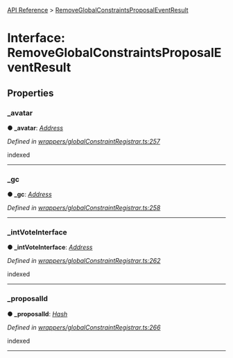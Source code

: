 [API Reference](../README.md) > [RemoveGlobalConstraintsProposalEventResult](../interfaces/RemoveGlobalConstraintsProposalEventResult.md)



# Interface: RemoveGlobalConstraintsProposalEventResult


## Properties
<a id="_avatar"></a>

###  _avatar

**●  _avatar**:  *[Address](../#Address)* 

*Defined in [wrappers/globalConstraintRegistrar.ts:257](https://github.com/daostack/arc.js/blob/f343aa24/lib/wrappers/globalConstraintRegistrar.ts#L257)*



indexed




___

<a id="_gc"></a>

###  _gc

**●  _gc**:  *[Address](../#Address)* 

*Defined in [wrappers/globalConstraintRegistrar.ts:258](https://github.com/daostack/arc.js/blob/f343aa24/lib/wrappers/globalConstraintRegistrar.ts#L258)*





___

<a id="_intVoteInterface"></a>

###  _intVoteInterface

**●  _intVoteInterface**:  *[Address](../#Address)* 

*Defined in [wrappers/globalConstraintRegistrar.ts:262](https://github.com/daostack/arc.js/blob/f343aa24/lib/wrappers/globalConstraintRegistrar.ts#L262)*



indexed




___

<a id="_proposalId"></a>

###  _proposalId

**●  _proposalId**:  *[Hash](../#Hash)* 

*Defined in [wrappers/globalConstraintRegistrar.ts:266](https://github.com/daostack/arc.js/blob/f343aa24/lib/wrappers/globalConstraintRegistrar.ts#L266)*



indexed




___



